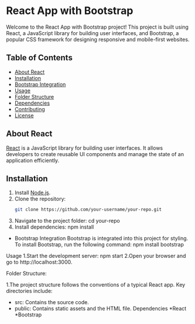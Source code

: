 # React App with Bootstrap

Welcome to the React App with Bootstrap project! This project is built using React, a JavaScript library for building user interfaces, and Bootstrap, a popular CSS framework for designing responsive and mobile-first websites.

## Table of Contents
- [About React](#about-react)
- [Installation](#installation)
- [Bootstrap Integration](#bootstrap-integration)
- [Usage](#usage)
- [Folder Structure](#folder-structure)
- [Dependencies](#dependencies)
- [Contributing](#contributing)
- [License](#license)

## About React
[React](https://reactjs.org/) is a JavaScript library for building user interfaces. It allows developers to create reusable UI components and manage the state of an application efficiently.

## Installation
1. Install [Node.js](https://nodejs.org/).
2. Clone the repository:
   ```bash
   git clone https://github.com/your-username/your-repo.git

1. Navigate to the project folder:
   cd your-repo
2. Install dependencies:
   npm install
   
* Bootstrap Integration
Bootstrap is integrated into this project for styling. To install Bootstrap, run the following command:
npm install bootstrap

Usage
1.Start the development server:
   npm start
2.Open your browser and go to http://localhost:3000.

Folder Structure:

1.The project structure follows the conventions of a typical React app. Key directories include:

* src: Contains the source code.
* public: Contains static assets and the HTML file.
Dependencies
   *React
   *Bootstrap


